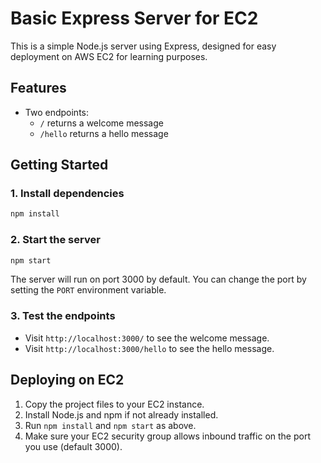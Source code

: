 # Basic Express Server for EC2

This is a simple Node.js server using Express, designed for easy deployment on AWS EC2 for learning purposes.

## Features

- Two endpoints:
  - `/` returns a welcome message
  - `/hello` returns a hello message

## Getting Started

### 1. Install dependencies

```bash
npm install
```

### 2. Start the server

```bash
npm start
```

The server will run on port 3000 by default. You can change the port by setting the `PORT` environment variable.

### 3. Test the endpoints

- Visit `http://localhost:3000/` to see the welcome message.
- Visit `http://localhost:3000/hello` to see the hello message.

## Deploying on EC2

1. Copy the project files to your EC2 instance.
2. Install Node.js and npm if not already installed.
3. Run `npm install` and `npm start` as above.
4. Make sure your EC2 security group allows inbound traffic on the port you use (default 3000).
